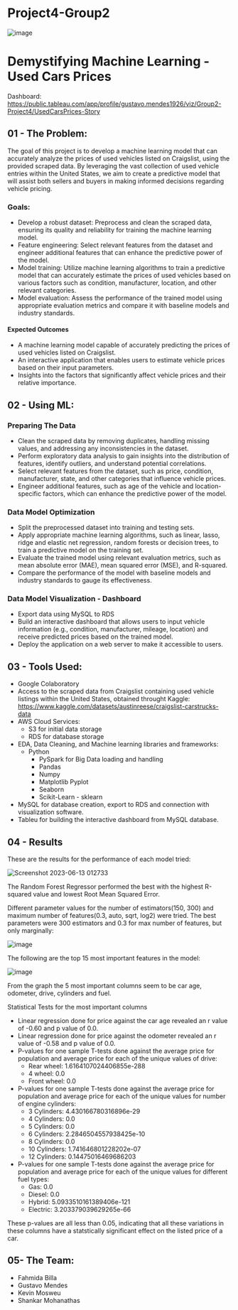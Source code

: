 # Project4-Group2

![image](https://github.com/gusmendesbh/project4-group2/assets/94866814/92356039-e985-4d4d-8b48-19effbb99f0d)

# Demystifying Machine Learning - Used Cars Prices
Dashboard: https://public.tableau.com/app/profile/gustavo.mendes1926/viz/Group2-Project4/UsedCarsPrices-Story

## 01 - The Problem:

The goal of this project is to develop a machine learning model that can accurately analyze the prices of used vehicles listed on Craigslist, using the provided scraped data. By leveraging the vast collection of used vehicle entries within the United States, we aim to create a predictive model that will assist both sellers and buyers in making informed decisions regarding vehicle pricing.

### Goals:

- Develop a robust dataset: Preprocess and clean the scraped data, ensuring its quality and reliability for training the machine learning model.
- Feature engineering: Select relevant features from the dataset and engineer additional features that can enhance the predictive power of the model.
- Model training: Utilize machine learning algorithms to train a predictive model that can accurately estimate the prices of used vehicles based on various factors such as condition, manufacturer, location, and other relevant categories.
- Model evaluation: Assess the performance of the trained model using appropriate evaluation metrics and compare it with baseline models and industry standards.

#### Expected Outcomes

- A machine learning model capable of accurately predicting the prices of used vehicles listed on Craigslist.
- An interactive application that enables users to estimate vehicle prices based on their input parameters.
- Insights into the factors that significantly affect vehicle prices and their relative importance.

## 02 - Using ML:

### Preparing The Data

- Clean the scraped data by removing duplicates, handling missing values, and addressing any inconsistencies in the dataset.
- Perform exploratory data analysis to gain insights into the distribution of features, identify outliers, and understand potential correlations.
- Select relevant features from the dataset, such as price, condition, manufacturer, state, and other categories that influence vehicle prices.
- Engineer additional features, such as age of the vehicle and location-specific factors, which can enhance the predictive power of the model.

### Data Model Optimization

- Split the preprocessed dataset into training and testing sets.
- Apply appropriate machine learning algorithms, such as linear, lasso, ridge and elastic net regression, random forests or decision trees, to train a predictive model on the training set.
- Evaluate the trained model using relevant evaluation metrics, such as mean absolute error (MAE), mean squared error (MSE), and R-squared.
- Compare the performance of the model with baseline models and industry standards to gauge its effectiveness.

### Data Model Visualization - Dashboard
- Export data using MySQL to RDS
- Build an interactive dashboard that allows users to input vehicle information (e.g., condition, manufacturer, mileage, location) and receive predicted prices based on the trained model.
- Deploy the application on a web server to make it accessible to users.

## 03 - Tools Used:

- Google Colaboratory
- Access to the scraped data from Craigslist containing used vehicle listings within the United States, obtained throught Kaggle: https://www.kaggle.com/datasets/austinreese/craigslist-carstrucks-data
- AWS Cloud Services:
  - S3 for initial data storage
  - RDS for database storage
- EDA, Data Cleaning, and Machine learning libraries and frameworks:
  - Python
    - PySpark for Big Data loading and handling
    - Pandas
    - Numpy
    - Matplotlib Pyplot
    - Seaborn
    - Scikit-Learn - sklearn
- MySQL for database creation, export to RDS and connection with visualization software.
- Tableu for building the interactive dashboard from MySQL database.

## 04 - Results

These are the results for the performance of each model tried:

![Screenshot 2023-06-13 012733](https://github.com/gusmendesbh/project4-group2/assets/119974799/467b8529-21f9-44d7-a806-2c9cc7c9acfd)

The Random Forest Regressor performed the best with the highest R-squared value and lowest Root Mean Squared Error.

Different parameter values for the number of estimators(150, 300) and maximum number of features(0.3, auto, sqrt, log2) were tried. The best parameters were 300 estimators and 0.3 for max number of features, but only marginally:

![image](https://github.com/gusmendesbh/project4-group2/assets/119974799/5d61a331-4874-479e-9eb2-f227c4134749)

The following are the top 15 most important features in the model:

![image](https://github.com/gusmendesbh/project4-group2/assets/119974799/3f1e6612-0019-47d3-9ad6-1a92991eda0a)

From the graph the 5 most important columns seem to be car age, odometer, drive, cylinders and fuel.

Statistical Tests for the most important columns

- Linear regression done for price against the car age revealed an r value of -0.60 and p value of 0.0.
- Linear regression done for price against the odometer revealed an r value of -0.58 and p value of 0.0.
- P-values for one sample T-tests done against the average price for population and average price for each of the unique values of drive:
  - Rear wheel: 1.6164107024406855e-288
  - 4 wheel: 0.0
  - Front wheel: 0.0
- P-values for one sample T-tests done against the average price for population and average price for each of the unique values for number of engine cylinders:
  - 3 Cylinders: 4.430166780316896e-29
  - 4 Cylinders: 0.0
  - 5 Cylinders: 0.0
  - 6 Cylinders: 2.2846504557938425e-10
  - 8 Cylinders: 0.0
  - 10 Cylinders: 1.741646801228202e-07
  - 12 Cylinders: 0.14475016469686203
- P-values for one sample T-tests done against the average price for population and average price for each of the unique values for different fuel types:
  - Gas: 0.0
  - Diesel: 0.0
  - Hybrid: 5.0933510161389406e-121
  - Electric: 3.203379039629265e-66
 
 These p-values are all less than 0.05, indicating that all these variations in these columns have a statstically significant effect on the listed price of a car.

## 05- The Team:

- Fahmida Billa
- Gustavo Mendes
- Kevin Mosweu
- Shankar Mohanathas
